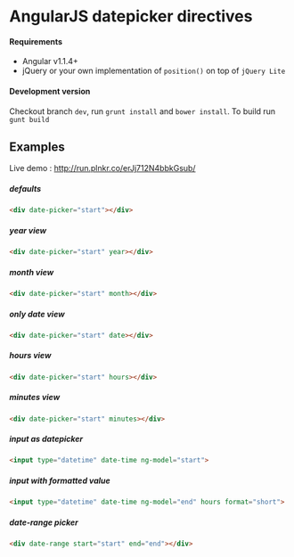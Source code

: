 # AngularJS datepicker directives

#### Requirements

-  Angular v1.1.4+
-  jQuery or your own implementation of `position()` on top of `jQuery Lite`


#### Development version 

Checkout branch `dev`, run `grunt install` and `bower install`.
To build run `gunt build`

## Examples

Live demo : http://run.plnkr.co/erJj712N4bbkGsub/


##### defaults

```html
<div date-picker="start"></div>
```


##### year view

```html
<div date-picker="start" year></div>
```


##### month view

```html
<div date-picker="start" month></div>
```


##### only date view

```html
<div date-picker="start" date></div>
```


##### hours view

```html
<div date-picker="start" hours></div>
```


##### minutes view

```html
<div date-picker="start" minutes></div>
```


##### input as datepicker

```html
<input type="datetime" date-time ng-model="start">
```


##### input with formatted value

```html
<input type="datetime" date-time ng-model="end" hours format="short">
```


##### date-range picker

```html
<div date-range start="start" end="end"></div>
```

